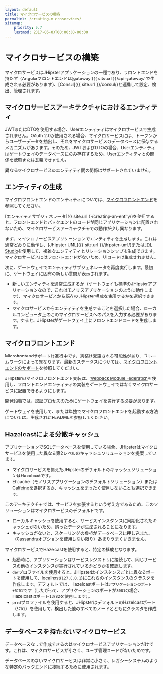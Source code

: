 ```yaml
---
layout: default
title: マイクロサービスの構築
permalink: /creating-microservices/
sitemap:
    priority: 0.7
    lastmod: 2017-05-03T00:00:00-00:00
---
```


# <i class="fa fa-bolt"></i> マイクロサービスの構築

マイクロサービスはJHipsterアプリケーションの一種であり、フロントエンドを持たず（Angularフロントエンドは[gateway]({{ site.url }}/api-gateway/)で生成される必要があります）、[Consul]({{ site.url }}/consul/)と連携して設定、検出、管理されます。

<h2 id="entities">マイクロサービスアーキテクチャにおけるエンティティ</h2>

JWTまたはDTOを使用する場合、Userエンティティはマイクロサービスで生成されません。OAuth 2.0が使用される場合、マイクロサービスには、トークンからユーザーデータを抽出し、それをマイクロサービスのデータベースに保存するメカニズムがあります。そのため、JWTおよびDTOの場合、Userエンティティはゲートウェイのデータベースにのみ存在するため、Userエンティティとの関係を使用または定義できません。

異なるマイクロサービスのエンティティ間の関係はサポートされていません。

<h2 id="generating_entities">エンティティの生成</h2>

マイクロフロントエンドのエンティティについては、[マイクロフロントエンド](#microfrontends)を参照してください。

[エンティティサブジェネレータ]({{ site.url }}/creating-an-entity/)を使用すると、フロントエンドとバックエンドのコードが同じアプリケーションに配置されないため、マイクロサービスアーキテクチャでの動作が少し異なります。

まず、マイクロサービスアプリケーションでエンティティを生成します。これは通常どおりに動作し、[JHipster UML]({{ site.url }}/jhipster-uml/)または[JDL Studio](https://start.jhipster.tech/jdl-studio/)を使用して、複雑なエンティティとリレーションシップも生成できます。マイクロサービスにはフロントエンドがないため、UIコードは生成されません。

次に、ゲートウェイでエンティティサブジェネレータを再度実行します。最初に、ゲートウェイに固有の新しい質問が表示されます。

- 新しいエンティティを通常生成するか（ゲートウェイも標準のJHipsterアプリケーションなので、これはモノリスアプリケーションのように動作します）、マイクロサービスから既存のJHipster構成を使用するかを選択できます。
- マイクロサービスからエンティティを生成することを選択した場合、ローカルコンピュータ上のこのマイクロサービスへのパスを入力する必要があります。すると、JHipsterがゲートウェイ上にフロントエンドコードを生成します。

## マイクロフロントエンド

Microfrontendサポートは進行中です。実装は変更される可能性があり、フレームワークによって異なります。最新のステータスについては、[マイクロフロントエンドのサポート](https://github.com/jhipster/generator-jhipster/issues/17031)を参照してください。

JHipsterのマイクロフロントエンド実装は、[Webpack Module Federation](https://webpack.js.org/concepts/module-federation/)を使用し、フロントエンドエンティティの実装をゲートウェイではなくマイクロサービスに配置できるようにします。

開発段階では、認証プロセスのためにゲートウェイを実行する必要があります。

ゲートウェイを使用して、または単独でマイクロフロントエンドを起動する方法については、生成されたREADMEを参照してください。

<h2 id="hazelcast">Hazelcastによる分散キャッシュ</h2>

アプリケーションでSQLデータベースを使用している場合、JHipsterはマイクロサービスを使用した異なる第2レベルのキャッシュソリューションを提案しています。

- マイクロサービスを備えたJHipsterのデフォルトのキャッシュソリューションはHazelcastです。
- Ehcache（モノリスアプリケーションのデフォルトソリューション）またはCaffeineを選択するか、キャッシュをまったく使用しないことも選択できます。

このアーキテクチャでは、サービスを拡張するという考え方であるため、このソリューションはマイクロサービスのデフォルトです。

- ローカルキャッシュを使用すると、サービスインスタンスに同期化されたキャッシュがないため、誤ったデータが生成されることになります。
- キャッシュがないと、スケーリングの負担がデータベースに押し込まれ、（Cassandraオプションを使用しない限り）あまりうまくいきません。

マイクロサービスでHazelcastを使用すると、特定の構成となります。

- 起動時に、アプリケーションはサービスレジストリに接続して、同じサービスの他のインスタンスが実行されているかどうかを確認します。
- `dev`プロファイルを使用すると、JHipsterはインスタンスごとに異なるポートを使用して、localhost(`127.0.0.1`)にこれらのインスタンスのクラスタを作成します。デフォルトでは、Hazelcastポートは`アプリケーションのポート+5701`です（したがって、アプリケーションのポートが`8081`の場合、Hazelcastはポート`13782`を使用します）。
- `prod`プロファイルを使用すると、JHipsterはデフォルトのHazelcastポート（`5701`）を使用して、検出した他のすべてのノードとともにクラスタを作成します。

<h2 id="no_database">データベースを持たないマイクロサービス</h2>

データベースなしで作成できるのはマイクロサービスアプリケーションだけです。これは、マイクロサービスが小さく、ユーザ管理コードがないためです。

データベースのないマイクロサービスは非常に小さく、レガシーシステムのような特定のバックエンドに接続するために使用されます。
